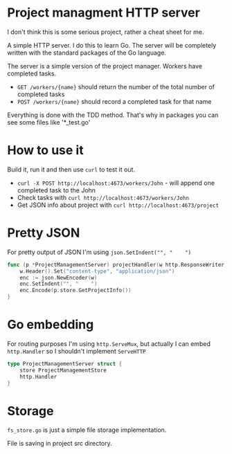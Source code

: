 # Project managment HTTP server

I don't think this is some serious project, rather a cheat sheet for me.

A simple HTTP server. I do this to learn Go. The server will be completely written with the standard packages of the Go language.

The server is a simple version of the project manager. Workers have completed tasks.
-   `GET /workers/{name}` should return the number of the total number of completed tasks
-   `POST /workers/{name}` should record a completed task for that name

Everything is done with the TDD method. That's why in packages you can see some files like '*_test.go'

# How to use it
Build it, run it and then use `curl` to test it out.
- `curl -X POST http://localhost:4673/workers/John` - will append one completed task to the John
- Check tasks with `curl http://localhost:4673/workers/John`
- Get JSON info about project with `curl http://localhost:4673/project`

# Pretty JSON
For pretty output of JSON I'm using `json.SetIndent("", "    ")`
```go
func (p *ProjectManagementServer) projectHandler(w http.ResponseWriter, r *http.Request) {
    w.Header().Set("content-type", "application/json")
    enc := json.NewEncoder(w)
    enc.SetIndent("", "    ")
    enc.Encode(p.store.GetProjectInfo())
}
```
# Go embedding
For routing purposes I'm using `http.ServeMux`, but actually I can embed `http.Handler` so I shouldn't implement `ServeHTTP`
```go
type ProjectManagementServer struct {
	store ProjectManagementStore
	http.Handler
}
```

# Storage
`fs_store.go` is just a simple file storage implementation.

File is saving in project src directory.